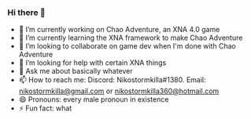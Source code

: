 ### Hi there 👋

- 🔭 I’m currently working on Chao Adventure, an XNA 4.0 game
- 🌱 I’m currently learning the XNA framework to make Chao Adventure
- 👯 I’m looking to collaborate on game dev when I'm done with Chao Adventure
- 🤔 I’m looking for help with certain XNA things
- 💬 Ask me about basically whatever
- 📫 How to reach me: Discord: Nikostormkilla#1380. Email: nikostormkilla@gmail.com or nikostormkilla360@hotmail.com
- 😄 Pronouns: every male pronoun in existence
- ⚡ Fun fact: what
